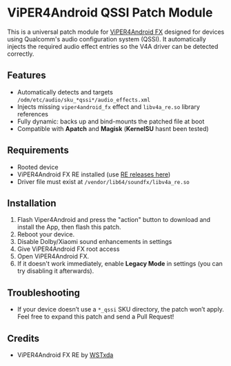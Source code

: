 # ViPER4Android QSSI Patch Module

This is a universal patch module for [ViPER4Android FX](https://github.com/WSTxda/ViperFX-RE-Releases) designed for devices using Qualcomm's audio configuration system (QSSI). It automatically injects the required audio effect entries so the V4A driver can be detected correctly.

## Features

- Automatically detects and targets `/odm/etc/audio/sku_*qssi*/audio_effects.xml`
- Injects missing `viper4android_fx` effect and `libv4a_re.so` library references
- Fully dynamic: backs up and bind-mounts the patched file at boot
- Compatible with **Apatch** and **Magisk** (**KernelSU** hasnt been tested)

## Requirements

- Rooted device
- ViPER4Android FX RE installed (use [RE releases here](https://github.com/WSTxda/ViPERFX_RE/releases/latest))
- Driver file must exist at `/vendor/lib64/soundfx/libv4a_re.so`

## Installation

1. Flash Viper4Android and press the "action" button to download and install the App, then flash this patch.
2. Reboot your device.
3. Disable Dolby/Xiaomi sound enhancements in settings
4. Give ViPER4Android FX root access
5. Open ViPER4Android FX.
6. If it doesn't work immediately, enable **Legacy Mode** in settings (you can try disabling it afterwards).

## Troubleshooting
- If your device doesn’t use a `*_qssi` SKU directory, the patch won’t apply. Feel free to expand this patch and send a Pull Request!

## Credits

- ViPER4Android FX RE by [WSTxda](https://github.com/WSTxda)
